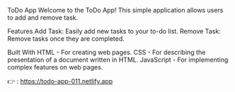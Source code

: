 ToDo App
Welcome to the ToDo App! This simple application allows users to add and remove task.

Features
Add Task: Easily add new tasks to your to-do list.
Remove Task: Remove tasks once they are completed.

Built With
HTML - For creating web pages.
CSS - For describing the presentation of a document written in HTML.
JavaScript - For implementing complex features on web pages.

👉 : https://todo-app-011.netlify.app
